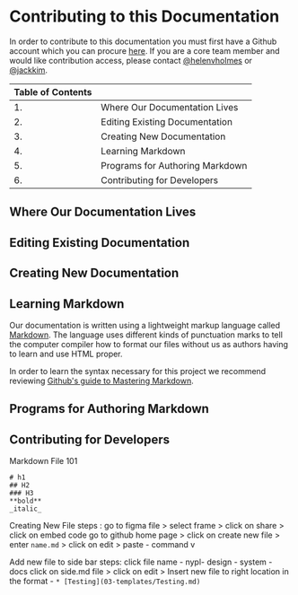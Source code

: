 # Contributing to this Documentation

In order to contribute to this documentation you must first have a Github account which you can procure [here](https://github.com). If you are a core team member and would like contribution access, please contact [@helenvholmes](https://github.com/helenvholmes) or [@jackkim](https://github.com/jackkim9).

| Table of Contents |                                 |
|-------------------|---------------------------------|
| 1.                | Where Our Documentation Lives   |
| 2.                | Editing Existing Documentation  |
| 3.                | Creating New Documentation      |
| 4.                | Learning Markdown               |
| 5.                | Programs for Authoring Markdown |
| 6.                | Contributing for Developers     |

## Where Our Documentation Lives

## Editing Existing Documentation

## Creating New Documentation

## Learning Markdown
Our documentation is written using a lightweight markup language called [Markdown](https://en.wikipedia.org/wiki/Markdown). The language uses different kinds of punctuation marks to tell the computer compiler how to format our files without us as authors having to learn and use HTML proper.

In order to learn the syntax necessary for this project we recommend reviewing [Github's guide to Mastering Markdown](https://guides.github.com/features/mastering-markdown/).

## Programs for Authoring Markdown

## Contributing for Developers

Markdown File 101 

```
# h1
## H2 
### H3 
**bold**
_italic_
```

Creating New File 
steps : 
go to figma file > select frame > click on share > click on embed code 
go to github home page > click on create new file > enter `name.md` > click on edit > paste - command v

Add new file to side bar 
steps: 
click file name  - nypl- design - system - docs 
click on side.md file > click on edit > Insert new file to right location in the format -   `* [Testing](03-templates/Testing.md)`


